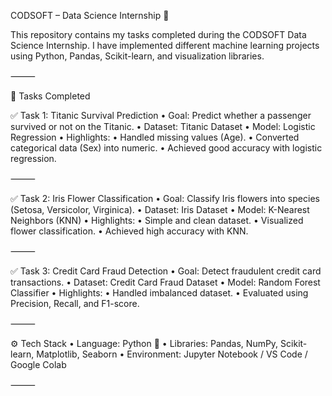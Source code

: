 CODSOFT – Data Science Internship 🚀

This repository contains my tasks completed during the CODSOFT Data Science Internship.
I have implemented different machine learning projects using Python, Pandas, Scikit-learn, and visualization libraries.

⸻

📂 Tasks Completed

✅ Task 1: Titanic Survival Prediction
	•	Goal: Predict whether a passenger survived or not on the Titanic.
	•	Dataset: Titanic Dataset
	•	Model: Logistic Regression
	•	Highlights:
	•	Handled missing values (Age).
	•	Converted categorical data (Sex) into numeric.
	•	Achieved good accuracy with logistic regression.

⸻

✅ Task 2: Iris Flower Classification
	•	Goal: Classify Iris flowers into species (Setosa, Versicolor, Virginica).
	•	Dataset: Iris Dataset
	•	Model: K-Nearest Neighbors (KNN)
	•	Highlights:
	•	Simple and clean dataset.
	•	Visualized flower classification.
	•	Achieved high accuracy with KNN.

⸻

✅ Task 3: Credit Card Fraud Detection
	•	Goal: Detect fraudulent credit card transactions.
	•	Dataset: Credit Card Fraud Dataset
	•	Model: Random Forest Classifier
	•	Highlights:
	•	Handled imbalanced dataset.
	•	Evaluated using Precision, Recall, and F1-score.

⸻

⚙️ Tech Stack
	•	Language: Python 🐍
	•	Libraries: Pandas, NumPy, Scikit-learn, Matplotlib, Seaborn
	•	Environment: Jupyter Notebook / VS Code / Google Colab

⸻

